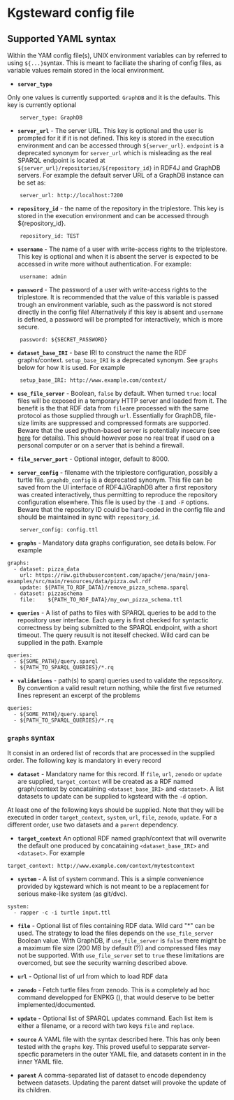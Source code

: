 # Kgsteward config file

## Supported YAML syntax

Within the YAM config file(s), UNIX environment variables can by referred to using `${...}`syntax. This is meant to faciliate the sharing of config files, as variable values remain stored in the local environment.


* __`server_type`__ 

Only one values is currently supported: `GraphDB` and it is the defaults. This key is currently optional 

```{yaml}
    server_type: GraphDB
```

* __`server_url`__ - The server URL. This key is optional and the user is prompted for it if it is not defined. This key is stored in the execution environment and can be accessed through  `${server_url}`. `endpoint` is a deprecated synonym for `server_url` which is misleading as the real SPARQL endpoint is located at `${server_url}/repositories/${repository_id}` in RDF4J and GraphDB servers. For example the default server URL of a GraphDB instance can be set as:

```{yaml}
    server_url: http://localhost:7200
```

* __`repository_id`__ - the name of the repository in the triplestore. This key is stored in the execution environment and can be accessed through ${repository_id}. 

```{yaml}
    repository_id: TEST
```

* __`username`__ - The name of a user with write-access rights to the triplestore. This key is optional and when it is absent the server is expected to be accessed in write more without authentication. For example:

```{yaml}
    username: admin
```

* __`password`__ - The password of a user with write-access rights to the triplestore. It is recommended that the value of this variable is passed trough an environment variable, such as the password is not stored directly in the config file! Alternatively if this key is absent and `username` is defined, a password will be prompted for interactively, which is more secure. 

```{yaml}
    password: ${SECRET_PASSWORD}
```

* __`dataset_base_IRI`__ - base IRI to construct the name the RDF graphs/context. `setup_base_IRI` is a deprecated synonym. See `graphs` below for how it is used. For example 

```{yaml}
    setup_base_IRI: http://www.example.com/context/
```
* __`use_file_server`__ - Boolean, `false` by default. When turned `true`: local files will be exposed in a temporary HTTP server and loaded from it. The benefit is the that RDF data from `file`are processed with the same protocol as those supplied through `url`. Essentially for GraphDB, file-size limits are suppressed and compressed formats are supported. Beware that the used python-based server is potentially insecure (see [here](https://docs.python.org/3/library/http.server.html) for details). This should however pose no real treat if used on a personal computer or on a server that is behind a firewall.

* __`file_server_port`__  - Optional integer, default to 8000.

* __`server_config`__ - filename with the triplestore configuration, possibly a turtle file. `graphdb_config` is a deprecated synonym. This file can be saved from the UI interface of RDF4J/GraphDB after a first repository was created interactively, thus permitting to reproduce the repository configuration elsewhere. This file is used by the `-I` and `-F` options. Beware that the repository ID could be hard-coded in the config file and should be maintained in sync with `repository_id`. 

```{yaml}
    server_config: config.ttl
```

* __`graphs`__ - Mandatory data graphs configuration, see details below. For example

```{yaml}
graphs:
  - dataset: pizza_data
    url: https://raw.githubusercontent.com/apache/jena/main/jena-examples/src/main/resources/data/pizza.owl.rdf
    update: ${PATH_TO_RDF_DATA}/remove_pizza_schema.sparql
  - dataset: pizzaschema
    file:    ${PATH_TO_RDF_DATA}/my_own_pizza_schema.ttl
```

* __`queries`__ - A list of paths to files with SPARQL queries to be add to the repository user interface. Each query is first checked for syntactic correctness by being submitted to the SPARQL endpoint, with a short timeout. The query reusult is not iteself checked. Wild card can be supplied in the path. Example

```{yaml}
queries:
  - ${SOME_PATH}/query.sparql
  - ${PATH_TO_SPARQL_QUERIES}/*.rq
```

* __`validations`__ - path(s) to sparql queries used to validate the repsository.
By convention a valid result return nothing, while the first five returned lines
represent an excerpt of the problems

```{yaml}
queries:
  - ${SOME_PATH}/query.sparql
  - ${PATH_TO_SPARQL_QUERIES}/*.rq
```

### `graphs` syntax

It consist in an ordered list of records that are processed in the supplied order. The following key is mandatory in every record

* __`dataset`__ - Mandatory name for this record. If `file`, `url`, `zenodo` or `update` are supplied, `target_context` will be created  as a RDF named graph/context by concataining `<dataset_base_IRI>` and `<dataset>`. A list datasets to update can be supplied to kgsteard with the `-d` option.

At least one of the following keys should be supplied. Note that they will be executed in order `target_context`, `system`, `url`, `file`, `zenodo`, `update`. For a different order, use two datasets and a `parent` dependency. 

* __`target_context`__ An optional RDF named graph/context that will overwrite the default one produced by concataining `<dataset_base_IRI>` and `<dataset>`. For example

```{yaml}
target_context: http://www.example.com/context/mytestcontext
```

* __`system`__ - A list of system command. This is a simple convenience provided by kgsteward which is not meant to be a replacement for serious make-like system (as git/dvc).

```{yaml}
system:
  - rapper -c -i turtle input.ttl
```

* __`file`__ - Optional list of files containing RDF data. Wild card "*" can be used. The strategy to load the files depends on the `use_file_server` Boolean value. With GraphDB, if `use_file_server` is `false` there might be a maximum file size (200 MB by default (?)) and compressed files may not be supported. With `use_file_server` set to `true` these limitations are overcomed, but see the security warning described above. 

* __`url`__ - Optional list of url from which to load RDF data

* __`zenodo`__ - Fetch turtle files from zenodo. This is a completely ad hoc command developped for ENPKG (), that would deserve to be better implemented/documented.

* __`update`__ - Optional list of SPARQL updates command. Each list item is either a filename, or a record with two keys `file` and `replace`.

* __`source`__ A YAML file with the syntax described here. This has only been tested with the `graphs` key. This proved useful to sepparate server-specfic parameters in the outer YAML file, and datasets content in in the inner YAML file. 

* __`parent`__ A comma-separated list of dataset to encode dependency between datasets. Updating the parent datset will provoke the update of its children.
